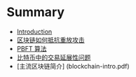 # Summary

* [Introduction](README.md)
* [区块链如何抵抗重放攻击](replay-attack-resistent.md)
* [PBFT 算法](pbft.md)
* [比特币中的交易延展性问题](transaction-malleability.md)
* [主流区块链简介] (blockchain-intro.pdf)
